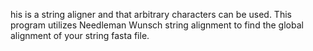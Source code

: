 his is a string aligner and that arbitrary characters can be used. This program utilizes Needleman Wunsch string alignment to find the global alignment of your string fasta file. 
